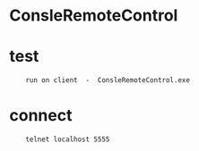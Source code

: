# ConsleRemoteControl

#	test
		run on client  -  ConsleRemoteControl.exe 	
	
#	connect
        telnet localhost 5555